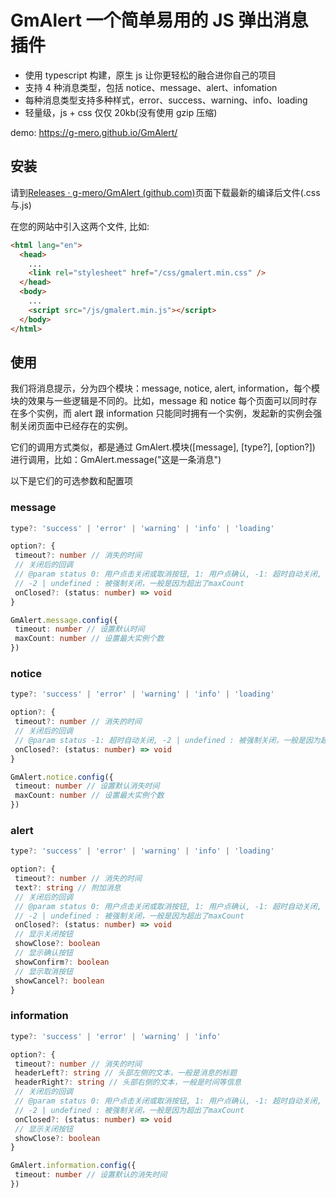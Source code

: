 # GmAlert 一个简单易用的 JS 弹出消息插件

- 使用 typescript 构建，原生 js 让你更轻松的融合进你自己的项目
- 支持 4 种消息类型，包括 notice、message、alert、infomation
- 每种消息类型支持多种样式，error、success、warning、info、loading
- 轻量级，js + css 仅仅 20kb(没有使用 gzip 压缩)

demo: <https://g-mero.github.io/GmAlert/>

## 安装

请到[Releases · g-mero/GmAlert (github.com)](https://github.com/g-mero/GmAlert/releases)页面下载最新的编译后文件(.css 与.js)

在您的网站中引入这两个文件, 比如:

```html
<html lang="en">
  <head>
    ...
    <link rel="stylesheet" href="/css/gmalert.min.css" />
  </head>
  <body>
    ...
    <script src="/js/gmalert.min.js"></script>
  </body>
</html>
```

## 使用

我们将消息提示，分为四个模块：message, notice, alert, information，每个模块的效果与一些逻辑是不同的。比如，message 和 notice 每个页面可以同时存在多个实例，而 alert 跟 information 只能同时拥有一个实例，发起新的实例会强制关闭页面中已经存在的实例。

它们的调用方式类似，都是通过 GmAlert.模块([message], [type?], [option?]) 进行调用，比如：GmAlert.message("这是一条消息")

以下是它们的可选参数和配置项

### message

```typescript
type?: 'success' | 'error' | 'warning' | 'info' | 'loading'

option?: {
 timeout?: number // 消失的时间
 // 关闭后的回调
 // @param status 0: 用户点击关闭或取消按钮, 1: 用户点确认, -1: 超时自动关闭,
 // -2 | undefined : 被强制关闭，一般是因为超出了maxCount
 onClosed?: (status: number) => void
}

GmAlert.message.config({
 timeout: number // 设置默认时间
 maxCount: number // 设置最大实例个数
})
```

### notice

```typescript
type?: 'success' | 'error' | 'warning' | 'info' | 'loading'

option?: {
 timeout?: number // 消失的时间
 // 关闭后的回调
 // @param status -1: 超时自动关闭, -2 | undefined : 被强制关闭，一般是因为超出了maxCount
 onClosed?: (status: number) => void
}

GmAlert.notice.config({
 timeout: number // 设置默认消失时间
 maxCount: number // 设置最大实例个数
})
```

### alert

```typescript
type?: 'success' | 'error' | 'warning' | 'info' | 'loading'

option?: {
 timeout?: number // 消失的时间
 text?: string // 附加消息
 // 关闭后的回调
 // @param status 0: 用户点击关闭或取消按钮, 1: 用户点确认, -1: 超时自动关闭,
 // -2 | undefined : 被强制关闭，一般是因为超出了maxCount
 onClosed?: (status: number) => void
 // 显示关闭按钮
 showClose?: boolean
 // 显示确认按钮
 showConfirm?: boolean
 // 显示取消按钮
 showCancel?: boolean
}
```

### information

```typescript
type?: 'success' | 'error' | 'warning' | 'info'

option?: {
 timeout?: number // 消失的时间
 headerLeft?: string // 头部左侧的文本，一般是消息的标题
 headerRight?: string // 头部右侧的文本，一般是时间等信息
 // 关闭后的回调
 // @param status 0: 用户点击关闭或取消按钮, 1: 用户点确认, -1: 超时自动关闭,
 // -2 | undefined : 被强制关闭，一般是因为超出了maxCount
 onClosed?: (status: number) => void
 // 显示关闭按钮
 showClose?: boolean
}

GmAlert.information.config({
 timeout: number // 设置默认的消失时间
})
```
